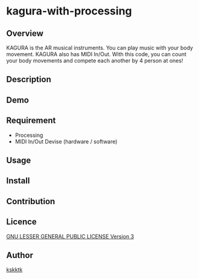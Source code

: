 # kagura-with-processing

## Overview

KAGURA is the AR musical instruments. You can play music with your body movement. KAGURA also has MIDI In/Out. With this code, you can count your body movements and compete each another by 4 person at ones!

## Description

## Demo

## Requirement

- Processing
- MIDI In/Out Devise (hardware / software)

## Usage

## Install

## Contribution

## Licence

[GNU LESSER GENERAL PUBLIC LICENSE Version 3](https://www.gnu.org/licenses/lgpl-3.0.en.html)

## Author

[kskktk](https://github.com/kskktk)
